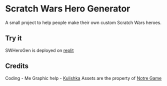 # Scratch Wars Hero Generator
A small project to help people make their own custom Scratch Wars heroes. 

## Try it
SWHeroGen is deployed on [replit](https://SWHeroGen.mole06.repl.co)

## Credits
Coding - Me
Graphic help - [Kulishka](https://www.youtube.com/channel/UC_tTESf7E2KPlpYK-Zr47iQ)
Assets are the property of [Notre Game](https://www.notre-game.com/) 